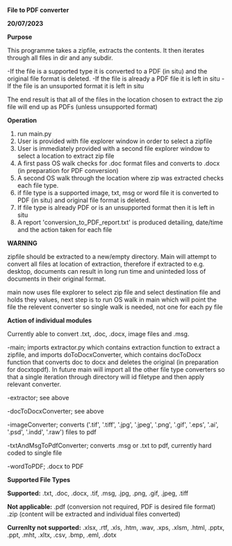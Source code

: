 **File to PDF converter**

**20/07/2023**

**Purpose**

This programme takes a zipfile, extracts the contents. It then iterates
through all files in dir and any subdir. 

-If the file is a supported type it is
converted to a PDF (in situ) and the original file format is deleted.
-If the file is already a PDF file it is left in situ
-If the file is an unsuported format it is left in situ

The end result is that all of the files in the location chosen to extract 
the zip file will end up as PDFs (unless unsupported format)

**Operation**

1) run main.py
2) User is provided with file explorer window in order to select a zipfile
3) User is immediately provided with a second file explorer window to select
a location to extract zip file
4) A first pass OS walk checks for .doc format files and converts to .docx
   (in preparation for PDF conversion)
5) A second OS walk through the location where zip was extracted checks each
file type.
6) if file type is a supported image, txt, msg or word file it is converted
to PDF (in situ) and original file format is deleted.
7) If file type is already PDF or is an unsupported format then it is left
in situ
8) A report 'conversion_to_PDF_report.txt' is produced detailing, date/time
and the action taken for each file

**WARNING**

zipfile should be extracted to a new/empty directory. Main will attempt to
convert all files at location of extraction, therefore if extracted to 
e.g. desktop, documents can result in long run time and uninteded loss of
documents in their original format.

main now uses file explorer to select zip file and select destination file 
and holds they values, next step is to run OS walk in main which
will point the file the relevent converter so single walk is needed, not one
for each py file


**Action of individual modules**


Currently able to convert .txt, .doc, .docx, image files and .msg.

-main; imports extractor.py which contains extraction function to extract a zipfile, and imports doToDocxConverter,
which contains docToDocx function that converts doc to docx and deletes the original (in preparation for docxtopdf).
In future main will import all the other file type converters so that a single iteration through directory will id
filetype and then apply relevant converter.

-extractor; see above

-docToDocxConverter; see above

-imageConverter; converts ('.tif', '.tiff', '.jpg', '.jpeg', '.png', '.gif', '.eps', '.ai', '.psd', '.indd', '.raw')
files to pdf

-txtAndMsgToPdfConverter; converts .msg or .txt to pdf, currently hard coded to single file

-wordToPDF; .docx to PDF

**Supported File Types**

**Supported:**
.txt, .doc, .docx, .tif, .msg, .jpg, .png, .gif, .jpeg, .tiff

**Not applicable:**
.pdf (conversion not required, PDF is desired file format)
.zip (content will be extracted and individual files converted)

**Currenlty not supported:**
.xlsx, .rtf, .xls, .htm, .wav, .xps, .xlsm, .html, .pptx, .ppt, .mht, .xltx, .csv, .bmp, .eml, .dotx
